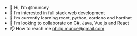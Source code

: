 - 👋 Hi, I’m @muncey
- 👀 I’m interested in full stack web development
- 🌱 I’m currently learning react, python, cardano and hardhat
- 💞️ I’m looking to collaborate on C#, Java, Vue.js and React
- 📫 How to reach me philip.munce@gmail.com

<!---
muncey/muncey is a ✨ special ✨ repository because its `README.md` (this file) appears on your GitHub profile.
You can click the Preview link to take a look at your changes.
--->
